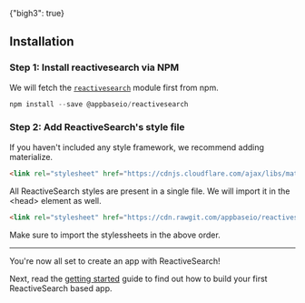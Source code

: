 {"bigh3": true}

## Installation

### Step 1: Install reactivesearch via NPM

We will fetch the [`reactivesearch`](https://www.npmjs.com/package/@appbaseio/reactivesearch) module first from npm.

```js
npm install --save @appbaseio/reactivesearch
```

### Step 2: Add ReactiveSearch's style file


If you haven't included any style framework, we recommend adding materialize.

```html
<link rel="stylesheet" href="https://cdnjs.cloudflare.com/ajax/libs/materialize/0.98.0/css/materialize.min.css">
```

All ReactiveSearch styles are present in a single file. We will import it in the &lt;head> element as well.

```html
<link rel="stylesheet" href="https://cdn.rawgit.com/appbaseio/reactivesearch/master/dist/css/style.min.css">
```

Make sure to import the stylessheets in the above order.

---

You're now all set to create an app with ReactiveSearch!

Next, read the [getting started](v1.0.0/getting-started/RSStart.html) guide to find out how to build your first ReactiveSearch based app.
